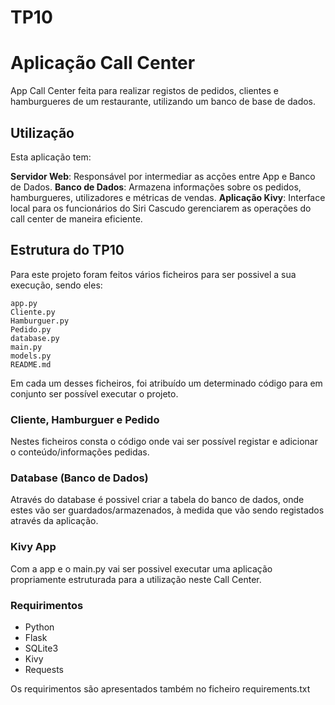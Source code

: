 # TP10

# Aplicação Call Center

App Call Center feita para realizar registos de pedidos, clientes e hamburgueres de um restaurante, utilizando um banco de base de dados.

## Utilização

Esta aplicação tem:

**Servidor Web**: Responsável por intermediar as acções entre App e Banco de Dados.
**Banco de Dados**: Armazena informações sobre os pedidos, hamburgueres, utilizadores e métricas de vendas.
**Aplicação Kivy**: Interface local para os funcionários do Siri Cascudo gerenciarem as operações do call center de maneira eficiente.

## Estrutura do TP10

Para este projeto foram feitos vários ficheiros para ser possivel a sua execução, sendo eles:


```
app.py
Cliente.py
Hamburguer.py
Pedido.py
database.py
main.py
models.py
README.md
```
Em cada um desses ficheiros, foi atribuído um determinado código para em conjunto ser possível executar o projeto.

### Cliente, Hamburguer e Pedido

Nestes ficheiros consta o código onde vai ser possível registar e adicionar o conteúdo/informações pedidas.


### Database (Banco de Dados)

Através do database é possivel criar a tabela do banco de dados, onde estes vão ser guardados/armazenados, à medida que vão sendo registados através da aplicação.

### Kivy App

Com a app e o main.py vai ser possivel executar uma aplicação propriamente estruturada para a utilização neste Call Center.

### Requirimentos 

- Python 
- Flask
- SQLite3
- Kivy
- Requests

Os requirimentos são apresentados também no ficheiro requirements.txt
